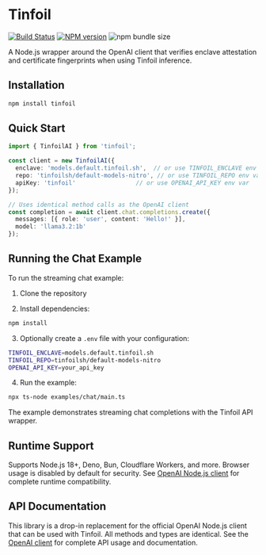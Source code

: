 # Tinfoil

[![Build Status](https://github.com/tinfoilsh/tinfoil-node/actions/workflows/test.yml/badge.svg)](https://github.com/tinfoilsh/tinfoil-node/actions)
[![NPM version](https://img.shields.io/npm/v/tinfoil.svg)](https://npmjs.org/package/tinfoil)
![npm bundle size](https://img.shields.io/bundlephobia/minzip/tinfoil)

A Node.js wrapper around the OpenAI client that verifies enclave attestation and certificate fingerprints when using Tinfoil inference.

## Installation

```bash
npm install tinfoil
```

## Quick Start

```typescript
import { TinfoilAI } from 'tinfoil';

const client = new TinfoilAI({
  enclave: 'models.default.tinfoil.sh',  // or use TINFOIL_ENCLAVE env var
  repo: 'tinfoilsh/default-models-nitro', // or use TINFOIL_REPO env var
  apiKey: 'tinfoil'                 // or use OPENAI_API_KEY env var
});

// Uses identical method calls as the OpenAI client
const completion = await client.chat.completions.create({
  messages: [{ role: 'user', content: 'Hello!' }],
  model: 'llama3.2:1b'
});
```

## Running the Chat Example

To run the streaming chat example:

1. Clone the repository

2. Install dependencies:

```bash
npm install
```

3. Optionally create a `.env` file with your configuration:

```bash
TINFOIL_ENCLAVE=models.default.tinfoil.sh
TINFOIL_REPO=tinfoilsh/default-models-nitro
OPENAI_API_KEY=your_api_key
```

4. Run the example:

```bash
npx ts-node examples/chat/main.ts
```

The example demonstrates streaming chat completions with the Tinfoil API wrapper.

## Runtime Support

Supports Node.js 18+, Deno, Bun, Cloudflare Workers, and more. Browser usage is disabled by default for security. See [OpenAI Node.js client](https://github.com/openai/openai-node) for complete runtime compatibility.

## API Documentation

This library is a drop-in replacement for the official OpenAI Node.js client that can be used with Tinfoil. All methods and types are identical. See the [OpenAI client](https://github.com/openai/openai-node) for complete API usage and documentation.
